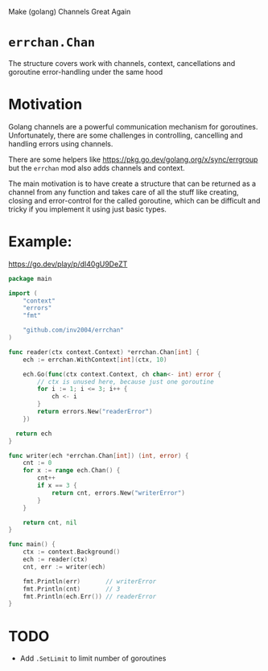 Make (golang) Channels Great Again

# `errchan.Chan`

The structure covers work with channels, context, cancellations and goroutine error-handling under the same hood

# Motivation
Golang channels are a powerful communication mechanism for goroutines. Unfortunately, there are some challenges in controlling, cancelling and handling errors using channels. 

There are some helpers like https://pkg.go.dev/golang.org/x/sync/errgroup but the `errchan` mod also adds channels and context.

The main motivation is to have create a structure that can be returned as a channel from any function and takes care of all the stuff like creating, closing and error-control for the called goroutine, which can be difficult and tricky if you implement it using just basic types.

# Example:
https://go.dev/play/p/dI40gU9DeZT

```go
package main

import (
    "context"
    "errors"
    "fmt"

    "github.com/inv2004/errchan"
)

func reader(ctx context.Context) *errchan.Chan[int] {
    ech := errchan.WithContext[int](ctx, 10)

    ech.Go(func(ctx context.Context, ch chan<- int) error {
        // ctx is unused here, because just one goroutine
        for i := 1; i <= 3; i++ {
            ch <- i
        }
        return errors.New("readerError")
    })

  return ech
}

func writer(ech *errchan.Chan[int]) (int, error) {
    cnt := 0
    for x := range ech.Chan() {
        cnt++
        if x == 3 {
            return cnt, errors.New("writerError")
        }
    }

    return cnt, nil
}

func main() {
    ctx := context.Background()
    ech := reader(ctx)
    cnt, err := writer(ech)

    fmt.Println(err)       // writerError
    fmt.Println(cnt)       // 3
    fmt.Println(ech.Err()) // readerError
}
```

# TODO
- Add `.SetLimit` to limit number of goroutines
